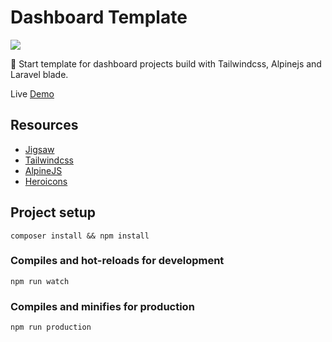 # Dashboard Template
<a href="https://twitter.com/TwComponents">
    <img src="https://img.shields.io/twitter/url?label=Tailwindcomponents&style=social&url=https%3A%2F%2Ftwitter.com%2FTwComponents">
</a>

🧶 Start template for dashboard projects build with Tailwindcss, Alpinejs and Laravel blade.

Live [Demo](https://dashboard-tailwindcomponents.netlify.app/) 

## Resources
- [Jigsaw](https://jigsaw.tighten.co)
- [Tailwindcss](https://tailwindcss.com)
- [AlpineJS](https://github.com/alpinejs/alpine)
- [Heroicons](https://heroicons.dev)

## Project setup
```
composer install && npm install
```

### Compiles and hot-reloads for development
```
npm run watch
```

### Compiles and minifies for production
```
npm run production
```
